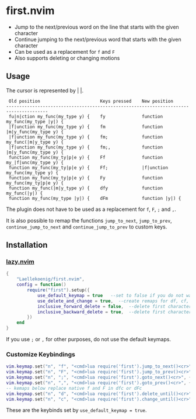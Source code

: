 # first.nvim

* Jump to the next/previous word on the line that starts with the given character
* Continue jumping to the next/previous word that starts with the given character
* Can be used as a replacement for `f` and `F`
* Also supports deleting or changing motions

## Usage

The cursor is represented by | |.
```
 Old position                       Keys pressed    New position
--------------------------------------------------------------------------------------
 fu|n|ction my_func(my_type y) {    fy              function my_func(my_type |y|) {
 |f|unction my_func(my_type y) {    fm              function |m|y_func(my_type y) {
 |f|unction my_func(my_type y) {    fm;             function my_func(|m|y_type y) {
 |f|unction my_func(my_type y) {    fm;,            function |m|y_func(my_type y) {
 function my_func(my_ty|p|e y) {    Ff              function my_|f|unc(my_type y) {
 function my_func(my_ty|p|e y) {    Ff;             |f|unction my_func(my_type y) {
 function my_func(my_ty|p|e y) {    Fy              function my_func(my_ty|p|e y) {
 function my_func(|m|y_type y) {    dfy             function my_func(|y|) {
 function my_func(my_type |y|) {    dFm             function |y|) {
```

The plugin does not have to be used as a replacement for `f`, `F`, `;` and `,`.

It is also possible to remap the functions `jump_to_next`, `jump_to_prev`, 
`continue_jump_to_next` and `continue_jump_to_prev` to custom keys.

## Installation

### [lazy.nvim](https://github.com/folke/lazy.nvim)
```lua
{
    "Laellekoenig/first.nvim",
    config = function()
        require("first").setup({
            use_default_keymap = true   --set to false if you do not want to override f, F, ; and ,
            use_delete_and_change = true,  --create remaps for df, cf, dF and dF
            inclusive_forward_delete = false,  --delete first character of searched word?
            inclusive_backward_delete = true,  --delete first character of searched word?
        })
    end
}
```

If you use `;` or `,` for other purposes, do not use the default keymaps.

### Customize Keybindings
```lua
vim.keymap.set("n", "f", "<cmd>lua require('first').jump_to_next()<cr>", { noremap = true, silent = true })
vim.keymap.set("n", "F", "<cmd>lua require('first').jump_to_prev()<cr>", { noremap = true, silent = true })
vim.keymap.set("n", ";", "<cmd>lua require('first').goto_next()<cr>", { noremap = true, silent = true })
vim.keymap.set("n", ",", "<cmd>lua require('first').goto_prev()<cr>", { noremap = true, silent = true })
-- kemaps below replace native f and F in dfc or dFc
vim.keymap.set("n", "d", "<cmd>lua require('first').delete_until()<cr>", { noremap = true, silent = true })
vim.keymap.set("n", "c", "<cmd>lua require('first').change_until()<cr>", { noremap = true, silent = true })
```

These are the keybinds set by `use_default_keymap = true`.
